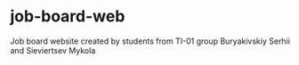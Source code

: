 # job-board-web

Job board website created by students from TI-01 group Buryakivskiy Serhii and Sieviertsev Mykola
